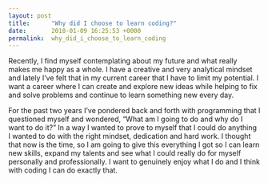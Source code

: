 ```yaml
---
layout: post
title:      "Why did I choose to learn coding?"
date:       2018-01-09 16:25:53 +0000
permalink:  why_did_i_choose_to_learn_coding
---
```



Recently, I find myself contemplating about my future and what really makes me happy as a whole.  I have a creative and very analytical mindset and lately I’ve felt that in my current career that I have to limit my potential. I want a career where I can create and explore new ideas while helping to fix and solve problems and continue to learn something new every day.


For the past two years I’ve pondered back and forth with programming that I questioned myself and wondered, “What am I going to do and why do I want to do it?” In a way I wanted to prove to myself that I could do anything I wanted to do with the right mindset, dedication and hard work. I thought that now is the time, so I am going to give this everything I got so I can learn new skills, expand my talents and see what I could really do for myself personally and professionally. I want to genuinely enjoy what I do and I think with coding I can do exactly that.


